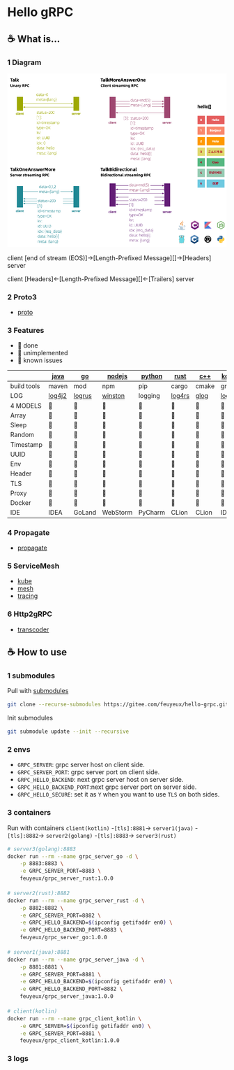 # Hello gRPC

## :coffee: What is...

### 1 Diagram
![](img/grpc_diagram.png)

client [end of stream (EOS)]->[Length-Prefixed Message][]->[Headers] server

client [Headers]<-[Length-Prefixed Message][]<-[Trailers] server

### 2 Proto3
- [proto](grpc/proto)

### 3 Features
- :apple: done
- :green_apple: unimplemented
- 🥑 known issues

| | [java](grpc/hello-grpc-java) | [go](grpc/hello-grpc-go) | [nodejs](grpc/hello-grpc-) | [python](grpc/hello-grpc-python) | [rust](grpc/hello-grpc-rust) | [c++](grpc/hello-grpc-cpp) | [kotlin](grpc/hello-grpc-kotlin) | [c#](grpc/hello-grpc-csharp) |
| ------ | -------- | ---- | ------ | ------ | ---- | ---- | ------ | ------ |
| build tools | maven | mod | npm | pip | cargo | cmake | gradle | nuget |
| LOG | [log4j2](https://logging.apache.org/log4j) | [logrus](github.com/sirupsen/logrus) | [winston](https://www.npmjs.com/package/winston) | logging | [log4rs](https://docs.rs/log4rs) | [glog](https://github.com/google/glog) | [log4j2](https://logging.apache.org/log4j) | [log4net](https://logging.apache.org/log) |
| 4 MODELS | :apple: | :apple: | :apple: | :apple: | :apple: | :apple: | :apple: | :apple: |
| Array | :apple: | :apple: | :apple: | :apple: | :apple: | :apple: | :apple: | :apple: |
| Sleep | :apple: | :apple: | :apple: | :apple: | :apple: | :apple: | :apple: | :apple: |
| Random | :apple: | :apple: | :apple: | :apple: | :apple: | :apple: | :apple: | :apple: |
| Timestamp | :apple: | :apple: | :apple: | :apple: | :apple: | :apple: | :apple: | :apple: |
| UUID | :apple: | :apple: | :apple: | :apple: | :apple: | :green_apple: | :apple: | :apple: |
| Env | :apple: | :apple: | :apple: | :apple: | :apple: | :apple: | :apple: | :apple: |
| Header | :apple: | :apple: | :apple: | :apple: | :apple: | :apple: | :apple: | :apple: |
| TLS | :apple: | :apple: | 🥑 | :apple: | :apple: | :apple: | :apple: | :apple: |
| Proxy | :apple: | :apple: | :apple: | :apple: | :apple: | :apple: | :apple: | :apple: |
| Docker | :apple: | :apple: | :apple: | :apple: | :apple: | :apple: | :apple: | :apple: |
| IDE | IDEA | GoLand | WebStorm | PyCharm | CLion | CLion | IDEA | Rider |

### 4 Propagate
- [propagate](grpc/propagate)

### 5 ServiceMesh
- [kube](kube)
- [mesh](mesh)
- [tracing](tracing)

### 6 Http2gRPC
- [transcoder](transcoder)


## :coffee: How to use
### 1 submodules
Pull with [submodules](https://git-scm.com/book/zh/v2/Git-工具-子模块)

```bash
git clone --recurse-submodules https://gitee.com/feuyeux/hello-grpc.git
```

Init submodules
```bash
git submodule update --init --recursive
```

### 2 envs
- `GRPC_SERVER`: grpc server host on client side.
- `GRPC_SERVER_PORT`: grpc server port on client side.
- `GRPC_HELLO_BACKEND`: next grpc server host on server side.
- `GRPC_HELLO_BACKEND_PORT`:next grpc server port on server side.
- `GRPC_HELLO_SECURE`: set it as `Y` when you want to use `TLS` on both sides.


### 3 containers

Run with containers
`client(kotlin)` -`[tls]:8881`-> `server1(java)` -`[tls]:8882`-> `server2(golang)` -`[tls]:8883`-> `server3(rust)`


```bash
# server3(golang):8883
docker run --rm --name grpc_server_go -d \
    -p 8883:8883 \
    -e GRPC_SERVER_PORT=8883 \
    feuyeux/grpc_server_rust:1.0.0

# server2(rust):8882
docker run --rm --name grpc_server_rust -d \
    -p 8882:8882 \
    -e GRPC_SERVER_PORT=8882 \
    -e GRPC_HELLO_BACKEND=$(ipconfig getifaddr en0) \
    -e GRPC_HELLO_BACKEND_PORT=8883 \
    feuyeux/grpc_server_go:1.0.0

# server1(java):8881
docker run --rm --name grpc_server_java -d \
    -p 8881:8881 \
    -e GRPC_SERVER_PORT=8881 \
    -e GRPC_HELLO_BACKEND=$(ipconfig getifaddr en0) \
    -e GRPC_HELLO_BACKEND_PORT=8882 \
    feuyeux/grpc_server_java:1.0.0

# client(kotlin)
docker run --rm --name grpc_client_kotlin \
    -e GRPC_SERVER=$(ipconfig getifaddr en0) \
    -e GRPC_SERVER_PORT=8881 \
    feuyeux/grpc_client_kotlin:1.0.0
```


### 3 logs

